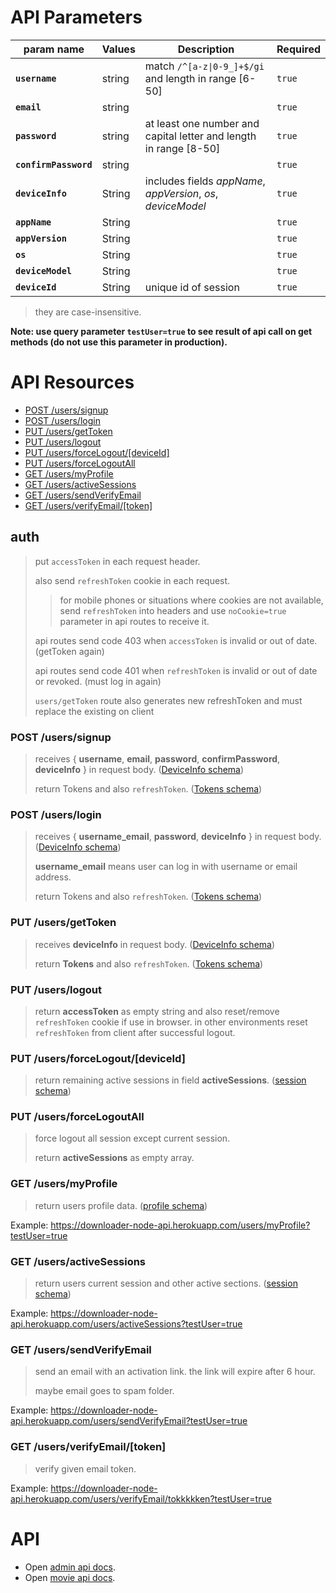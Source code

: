 # API Parameters

| param name                 |  Values  | Description                                      | Required |
| -------------------------- | -------- |--------------------------------------------------| -------- |
| **`username`** | string | match <code>/^[a-z&#124;0-9_]+$/gi</code> and length in range [6-50] | `true` |
| **`email`**    | string |                                                                      | `true` |
| **`password`** | string | at least one number and capital letter  and length in range [8-50]   | `true` |
| **`confirmPassword`** | string |                                                               | `true` |
| **`deviceInfo`**  | String | includes fields _appName_, _appVersion_, _os_, _deviceModel_      | `true` |
| **`appName`**     | String |                                                  | `true` |
| **`appVersion`**  | String |                                                  | `true` |
| **`os`**          | String |                                                  | `true` |
| **`deviceModel`** | String |                                                  | `true` |
| **`deviceId`**    | String | unique id of session                             | `true` |

> they are case-insensitive.

**Note: use query parameter `testUser=true` to see result of api call on get methods (do not use this parameter in production).**

# API Resources

- [POST /users/signup](#post-userssignup)
- [POST /users/login](#post-userslogin)
- [PUT /users/getToken](#put-usersgettoken)
- [PUT /users/logout](#put-userslogout)
- [PUT /users/forceLogout/[deviceId]](#put-usersforcelogoutdeviceid)
- [PUT /users/forceLogoutAll](#put-usersforcelogoutall)
- [GET /users/myProfile](#get-usersmyprofile)
- [GET /users/activeSessions](#get-usersactivesessions)
- [GET /users/sendVerifyEmail](#get-userssendverifyemail)
- [GET /users/verifyEmail/[token]](#get-usersverifyemailtoken)


## auth
> put `accessToken` in each request header.
>
> also send `refreshToken` cookie in each request.
>> for mobile phones or situations where cookies are not available, send `refreshToken` into headers and use `noCookie=true` parameter in api routes to receive it.
>
> api routes send code 403 when `accessToken` is invalid or out of date. (getToken again)
>
> api routes send code 401 when `refreshToken` is invalid or out of date or revoked. (must log in again)
>
> `users/getToken` route also generates new refreshToken and must replace the existing on client


### POST /users/signup
> receives { __username__, __email__, __password__, __confirmPassword__, __deviceInfo__ } in request body. ([DeviceInfo schema](SCHEMA.README.md#Device-Info))
>
> return Tokens and also `refreshToken`. ([Tokens schema](SCHEMA.README.md#Tokens))


### POST /users/login
> receives { __username_email__, __password__, __deviceInfo__ } in request body. ([DeviceInfo schema](SCHEMA.README.md#Device-Info))
> 
> __username_email__ means user can log in with username or email address.
> 
> return Tokens and also `refreshToken`. ([Tokens schema](SCHEMA.README.md#Tokens))


### PUT /users/getToken
> receives __deviceInfo__ in request body. ([DeviceInfo schema](SCHEMA.README.md#Device-Info))
> 
> return __Tokens__ and also `refreshToken`. ([Tokens schema](SCHEMA.README.md#Tokens))


### PUT /users/logout
> return __accessToken__ as empty string and also reset/remove `refreshToken` cookie if use in browser. in other environments reset `refreshToken` from client after successful logout.


### PUT /users/forceLogout/[deviceId]
> return remaining active sessions in field __activeSessions__. ([session schema](SCHEMA.README.md#Session))


### PUT /users/forceLogoutAll
> force logout all session except current session.
> 
> return __activeSessions__ as empty array.


### GET /users/myProfile
> return users profile data. ([profile schema](SCHEMA.README.md#Profile))

Example: https://downloader-node-api.herokuapp.com/users/myProfile?testUser=true


### GET /users/activeSessions
> return users current session and other active sections. ([session schema](SCHEMA.README.md#Session))

Example: https://downloader-node-api.herokuapp.com/users/activeSessions?testUser=true


### GET /users/sendVerifyEmail
> send an email with an activation link. the link will expire after 6 hour.
> 
> maybe email goes to spam folder.

Example: https://downloader-node-api.herokuapp.com/users/sendVerifyEmail?testUser=true


### GET /users/verifyEmail/[token]
> verify given email token.

Example: https://downloader-node-api.herokuapp.com/users/verifyEmail/tokkkkken?testUser=true



# API
- Open [admin api docs](API.ADMIN.README.md).
- Open [movie api docs](API.MOVIES.README.md).
